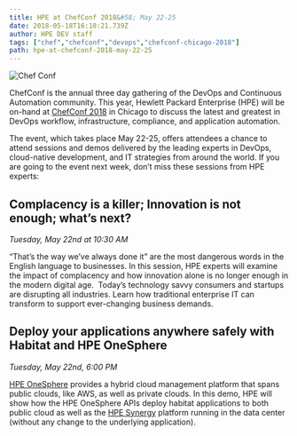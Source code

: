 ```yaml
---
title: HPE at ChefConf 2018&#58; May 22-25
date: 2018-05-18T16:10:21.739Z
author: HPE DEV staff 
tags: ["chef","chefconf","devops","chefconf-chicago-2018"]
path: hpe-at-chefconf-2018-may-22-25
---
```

![Chef Conf](https://hpe-developer-portal.s3.amazonaws.com/uploads/media/2018/5/hpe-dev-chef-conf-2018-1526660123064.jpg)

ChefConf is the annual three day gathering of the DevOps and Continuous Automation community. This year, Hewlett Packard Enterprise (HPE) will be on-hand at [ChefConf 2018](http://chefconf.chef.io/) in Chicago to discuss the latest and greatest in DevOps workflow, infrastructure, compliance, and application automation. 

The event, which takes place May 22-25, offers attendees a chance to attend sessions and demos delivered by the leading experts in DevOps, cloud-native development, and IT strategies from around the world.  If you are going to the event next week, don’t miss these sessions from HPE experts:

## **Complacency is a killer; Innovation is not enough; what’s next?**

*Tuesday, May 22nd at 10:30 AM*

“That’s the way we’ve always done it” are the most dangerous words in the English language to businesses. In this session, HPE experts will examine the impact of complacency and how innovation alone is no longer enough in the modern digital age.  Today’s technology savvy consumers and startups are disrupting all industries. Learn how traditional enterprise IT can transform to support ever-changing business demands. 

## **Deploy your applications anywhere safely with Habitat and HPE OneSphere**   

*Tuesday, May 22nd, 6:00 PM*

[HPE OneSphere](https://www.hpe.com/us/en/solutions/cloud/hybrid-it-management.html) provides a hybrid cloud management platform that spans public clouds, like AWS, as well as private clouds. In this demo, HPE will show how the HPE OneSphere APIs deploy habitat applications to both public cloud as well as the [HPE Synergy](https://www.hpe.com/us/en/integrated-systems/synergy.html) platform running in the data center (without any change to the underlying application).